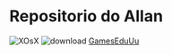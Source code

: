 # Repositorio do Allan


![XOsX](https://github.com/user-attachments/assets/72644c8c-f124-4398-9867-b1cf515122b4)
![download](https://github.com/user-attachments/assets/7d1280f4-7a19-4bde-abc8-81ea670ab197)
[GamesEduUu](https://www.youtube.com/user/gameseduuu)
